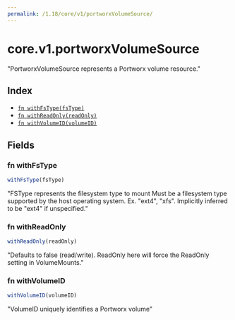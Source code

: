 ```yaml
---
permalink: /1.18/core/v1/portworxVolumeSource/
---
```


# core.v1.portworxVolumeSource

"PortworxVolumeSource represents a Portworx volume resource."

## Index

* [`fn withFsType(fsType)`](#fn-withfstype)
* [`fn withReadOnly(readOnly)`](#fn-withreadonly)
* [`fn withVolumeID(volumeID)`](#fn-withvolumeid)

## Fields

### fn withFsType

```ts
withFsType(fsType)
```

"FSType represents the filesystem type to mount Must be a filesystem type supported by the host operating system. Ex. \"ext4\", \"xfs\". Implicitly inferred to be \"ext4\" if unspecified."

### fn withReadOnly

```ts
withReadOnly(readOnly)
```

"Defaults to false (read/write). ReadOnly here will force the ReadOnly setting in VolumeMounts."

### fn withVolumeID

```ts
withVolumeID(volumeID)
```

"VolumeID uniquely identifies a Portworx volume"